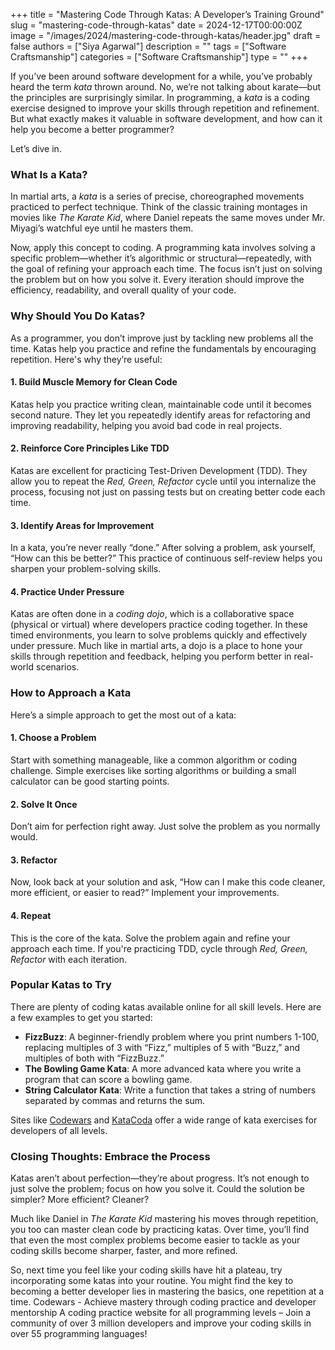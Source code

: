 +++
title = "Mastering Code Through Katas: A Developer’s Training Ground"
slug = "mastering-code-through-katas"
date = 2024-12-17T00:00:00Z
image = "/images/2024/mastering-code-through-katas/header.jpg"
draft = false
authors = ["Siya Agarwal"]
description = ""
tags = ["Software Craftsmanship"]
categories = ["Software Craftsmanship"]
type = ""
+++

If you’ve been around software development for a while, you’ve probably heard the term *kata* thrown around. No, we’re not talking about karate—but the principles are surprisingly similar. In programming, a *kata* is a coding exercise designed to improve your skills through repetition and refinement. But what exactly makes it valuable in software development, and how can it help you become a better programmer?
 
Let’s dive in.
 
### **What Is a Kata?**
 
In martial arts, a *kata* is a series of precise, choreographed movements practiced to perfect technique. Think of the classic training montages in movies like *The Karate Kid*, where Daniel repeats the same moves under Mr. Miyagi’s watchful eye until he masters them.
 
Now, apply this concept to coding. A programming kata involves solving a specific problem—whether it’s algorithmic or structural—repeatedly, with the goal of refining your approach each time. The focus isn’t just on solving the problem but on how you solve it. Every iteration should improve the efficiency, readability, and overall quality of your code.
 
### **Why Should You Do Katas?**
 
As a programmer, you don’t improve just by tackling new problems all the time. Katas help you practice and refine the fundamentals by encouraging repetition. Here's why they’re useful:
 
#### 1. **Build Muscle Memory for Clean Code**
Katas help you practice writing clean, maintainable code until it becomes second nature. They let you repeatedly identify areas for refactoring and improving readability, helping you avoid bad code in real projects.
 
#### 2. **Reinforce Core Principles Like TDD**
Katas are excellent for practicing Test-Driven Development (TDD). They allow you to repeat the *Red, Green, Refactor* cycle until you internalize the process, focusing not just on passing tests but on creating better code each time.
 
#### 3. **Identify Areas for Improvement**
In a kata, you’re never really “done.” After solving a problem, ask yourself, “How can this be better?” This practice of continuous self-review helps you sharpen your problem-solving skills.
 
#### 4. **Practice Under Pressure**
Katas are often done in a *coding dojo*, which is a collaborative space (physical or virtual) where developers practice coding together. In these timed environments, you learn to solve problems quickly and effectively under pressure. Much like in martial arts, a dojo is a place to hone your skills through repetition and feedback, helping you perform better in real-world scenarios.
 
### **How to Approach a Kata**
 
Here’s a simple approach to get the most out of a kata:
 
#### 1. **Choose a Problem**
Start with something manageable, like a common algorithm or coding challenge. Simple exercises like sorting algorithms or building a small calculator can be good starting points.
 
#### 2. **Solve It Once**
Don’t aim for perfection right away. Just solve the problem as you normally would.
 
#### 3. **Refactor**
Now, look back at your solution and ask, “How can I make this code cleaner, more efficient, or easier to read?” Implement your improvements.
 
#### 4. **Repeat**
This is the core of the kata. Solve the problem again and refine your approach each time. If you're practicing TDD, cycle through *Red, Green, Refactor* with each iteration.
 
### **Popular Katas to Try**
 
There are plenty of coding katas available online for all skill levels. Here are a few examples to get you started:
 
- **FizzBuzz**: A beginner-friendly problem where you print numbers 1-100, replacing multiples of 3 with “Fizz,” multiples of 5 with “Buzz,” and multiples of both with “FizzBuzz.”
- **The Bowling Game Kata**: A more advanced kata where you write a program that can score a bowling game.
- **String Calculator Kata**: Write a function that takes a string of numbers separated by commas and returns the sum.
 
Sites like [Codewars](https://www.codewars.com/) and [KataCoda](https://www.katacoda.com/) offer a wide range of kata exercises for developers of all levels.
 
### **Closing Thoughts: Embrace the Process**
 
Katas aren’t about perfection—they’re about progress. It’s not enough to just solve the problem; focus on how you solve it. Could the solution be simpler? More efficient? Cleaner?
 
Much like Daniel in *The Karate Kid* mastering his moves through repetition, you too can master clean code by practicing katas. Over time, you’ll find that even the most complex problems become easier to tackle as your coding skills become sharper, faster, and more refined.
 
So, next time you feel like your coding skills have hit a plateau, try incorporating some katas into your routine. You might find the key to becoming a better developer lies in mastering the basics, one repetition at a time.
Codewars - Achieve mastery through coding practice and developer mentorship
A coding practice website for all programming levels – Join a community of over 3 million developers and improve your coding skills in over 55 programming languages!
